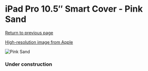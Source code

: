 # iPad Pro 10.5″ Smart Cover - Pink Sand

[Return to previous page](/ipad_pro105)

[High-resolution image from Apple](https://store.storeimages.cdn-apple.com/8756/as-images.apple.com/is/MU7R2?wid=4500&hei=4500&fmt=png)

<div style="width: 384px"><img src="/everypreview/MU7R2.png" alt="Pink Sand"></div>

### Under construction

